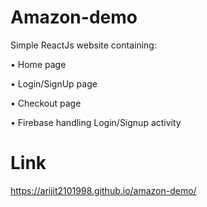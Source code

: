 # Amazon-demo
Simple ReactJs website containing:

•	Home page

•	Login/SignUp page

•	Checkout page 

• Firebase handling Login/Signup activity

# Link
https://arijit2101998.github.io/amazon-demo/
